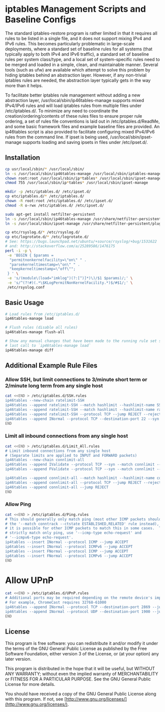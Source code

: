 # iptables Management Scripts and Baseline Configs

The standard iptables-restore program is rather limited in that it requires all rules to be listed in a single file, and it does not support mixing IPv4 and IPv6 rules.  This becomes particularly problematic in large-scale deployments, where a standard set of baseline rules for all systems (that typically apply to both IPv4 and IPv6 traffic), a standard set of baseline rules per system class/type, and a local set of system-specific rules need to be merged and loaded in a simple, clean, and maintainable manner.  Several tools (such as ufw) are available which attempt to solve this problem by hiding iptables behind an abstraction layer.  However, if any non-trivial iptables rules are needed, the abstraction layer typically gets in the way more than it helps.

To facilitate better iptables rule management without adding a new abstraction layer, /usr/local/sbin/ip46tables-manage supports mixed IPv4/IPv6 rules and will load iptables rules from multiple files under /etc/iptables.d/.  To minimize any need to coordinate the creation/ordering/contents of these rules files to ensure proper rule ordering, a set of rules file conventions is laid out in /etc/iptables.d/ReadMe, and some basic framework files and example baseline files are provided.  An ip46tables script is also provided to facilitate configuring mixed IPv4/IPv6 rules from the command line.  If ipset is being used, /usr/local/sbin/ipset-manage supports loading and saving ipsets in files under /etc/ipset.d/.

## Installation

```bash
cp usr/local/sbin/* /usr/local/sbin/
ln -s /usr/local/sbin/ip46tables-manage /usr/local/sbin/iptables-manage
chown root:root /usr/local/sbin/ip*tables* /usr/local/sbin/ipset-manage
chmod 755 /usr/local/sbin/ip*tables* /usr/local/sbin/ipset-manage

mkdir -p /etc/iptables.d/ /etc/ipset.d/
cp etc/iptables.d/* /etc/iptables.d/
chown -R root:root /etc/iptables.d/ /etc/ipset.d/
chmod -R o-rwx /etc/iptables.d/ /etc/ipset.d/

sudo apt-get install netfilter-persistent
ln -s /usr/local/sbin/ip46tables-manage /usr/share/netfilter-persistent/plugins.d/20-ip46tables-manage
ln -s /usr/local/sbin/ipset-manage /usr/share/netfilter-persistent/plugins.d/15-ipset-manage

cp etc/rsyslog.d/* /etc/rsyslog.d/
cp etc/logrotate.d/* /etc/logrotate.d/
# See: https://bugs.launchpad.net/ubuntu/+source/rsyslog/+bug/1531622
# and: http://stackoverflow.com/a/25289586/1476175
perl -i -p \
 -e 'BEGIN { $params =
  "permitnonkernelfacility=\"on\" " .
  "parsekerneltimestamp=\"on\" " .
  "keepkerneltimestamp=\"off\"";
 } ' \
 -e 's/(module\(load="imklog")(?:[^)]*)\)/$1 $params)/;' \
 -e 's/^(?!#)(.*\$KLogPermitNonKernelFacility.*)$/#$1/;' \
 /etc/rsyslog.conf
```

## Basic Usage

```bash
# Load rules from /etc/iptables.d/
ip46tables-manage load

# Flush rules (disable all rules)
ip46tables-manage flush-all

# Show any manual changes that have been made to the running rule set since the
# last call to `ip46tables-manage load`
ip46tables-manage diff
```

## Additional Example Rule Files

### Allow SSH, but limit connections to 3/minute short term or 2/minute long term from any single host
```bash
cat <<END > /etc/iptables.d/SSH.rules
ip46tables --new-chain ratelimit-SSH
ip46tables --append ratelimit-SSH --match hashlimit --hashlimit-name SSH --hashlimit-mode srcip --hashlimit-burst 3 --hashlimit-upto 2/m --jump ACCEPT
ip46tables --append ratelimit-SSH --match hashlimit --hashlimit-name ratelimit-SSH --hashlimit-mode srcip --hashlimit-burst 1 --hashlimit-upto 6/m --jump LOG --log-prefix 'iptables rl-SSH: '
ip46tables --append ratelimit-SSH --protocol TCP --jump REJECT --reject-with tcp-reset
ip46tables --append INormal --protocol TCP --destination-port 22 --syn --jump ratelimit-SSH
END
```

### Limit all inbound connections from any single host
```bash
cat <<END > /etc/iptables.d/Limit_All.rules
# Limit inbound connections from any single host
# (Separate limits are applied to INPUT and FORWARD packets)
ip46tables --new-chain connlimit-all
ip46tables --append IValidate --protocol TCP --syn --match connlimit --connlimit-above 100 --jump connlimit-all
ip46tables --append FValidate --protocol TCP --syn --match connlimit --connlimit-above 100 --jump connlimit-all

ip46tables --append connlimit-all --match hashlimit --hashlimit-name connlimit --hashlimit-mode srcip --hashlimit-burst 1 --hashlimit-upto 6/m --jump LOG --log-prefix 'iptables cl: '
ip46tables --append connlimit-all --protocol TCP --jump REJECT --reject-with tcp-reset
ip46tables --append connlimit-all --jump REJECT
END
```

### Allow Ping
```bash
cat <<END > /etc/iptables.d/Ping.rules
# This should generally only match ping (most other ICMP packets should match
# the '--match conntrack --ctstate ESTABLISHED,RELATED' rule instead), however
# it is possible for other ICMP packets to match this in some cases.  To
# strictly match only ping, use '--icmp-type echo-request' and
# '--icmpv6-type echo-request'.
ip4tables --insert INormal --protocol ICMP --jump ACCEPT
ip6tables --insert INormal --protocol ICMPv6 --jump ACCEPT
ip4tables --insert FNormal --protocol ICMP --jump ACCEPT
ip6tables --insert FNormal --protocol ICMPv6 --jump ACCEPT
END
```

# Allow UPnP
```bash
cat <<END > /etc/iptables.d/UPnP.rules
# Additional ports may be required depending on the remote device's implementation
# For example, ChromeCast requires 32768-61000
ip46tables --append INormal --protocol TCP --destination-port 2869 --jump ACCEPT
ip46tables --append INormal --protocol UDP --destination-port 1900 --jump ACCEPT
END
```

## License

This program is free software: you can redistribute it and/or modify
it under the terms of the GNU General Public License as published by
the Free Software Foundation, either version 3 of the License, or
(at your option) any later version.

This program is distributed in the hope that it will be useful,
but WITHOUT ANY WARRANTY; without even the implied warranty of
MERCHANTABILITY or FITNESS FOR A PARTICULAR PURPOSE.  See the
GNU General Public License for more details.

You should have received a copy of the GNU General Public License
along with this program.  If not, see [http://www.gnu.org/licenses/](http://www.gnu.org/licenses/).
